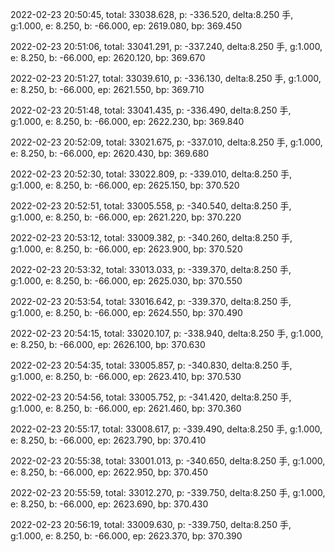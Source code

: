 2022-02-23 20:50:45, total: 33038.628, p: -336.520, delta:8.250 手, g:1.000, e: 8.250, b: -66.000, ep: 2619.080, bp: 369.450

2022-02-23 20:51:06, total: 33041.291, p: -337.240, delta:8.250 手, g:1.000, e: 8.250, b: -66.000, ep: 2620.120, bp: 369.670

2022-02-23 20:51:27, total: 33039.610, p: -336.130, delta:8.250 手, g:1.000, e: 8.250, b: -66.000, ep: 2621.550, bp: 369.710

2022-02-23 20:51:48, total: 33041.435, p: -336.490, delta:8.250 手, g:1.000, e: 8.250, b: -66.000, ep: 2622.230, bp: 369.840

2022-02-23 20:52:09, total: 33021.675, p: -337.010, delta:8.250 手, g:1.000, e: 8.250, b: -66.000, ep: 2620.430, bp: 369.680

2022-02-23 20:52:30, total: 33022.809, p: -339.010, delta:8.250 手, g:1.000, e: 8.250, b: -66.000, ep: 2625.150, bp: 370.520

2022-02-23 20:52:51, total: 33005.558, p: -340.540, delta:8.250 手, g:1.000, e: 8.250, b: -66.000, ep: 2621.220, bp: 370.220

2022-02-23 20:53:12, total: 33009.382, p: -340.260, delta:8.250 手, g:1.000, e: 8.250, b: -66.000, ep: 2623.900, bp: 370.520

2022-02-23 20:53:32, total: 33013.033, p: -339.370, delta:8.250 手, g:1.000, e: 8.250, b: -66.000, ep: 2625.030, bp: 370.550

2022-02-23 20:53:54, total: 33016.642, p: -339.370, delta:8.250 手, g:1.000, e: 8.250, b: -66.000, ep: 2624.550, bp: 370.490

2022-02-23 20:54:15, total: 33020.107, p: -338.940, delta:8.250 手, g:1.000, e: 8.250, b: -66.000, ep: 2626.100, bp: 370.630

2022-02-23 20:54:35, total: 33005.857, p: -340.830, delta:8.250 手, g:1.000, e: 8.250, b: -66.000, ep: 2623.410, bp: 370.530

2022-02-23 20:54:56, total: 33005.752, p: -341.420, delta:8.250 手, g:1.000, e: 8.250, b: -66.000, ep: 2621.460, bp: 370.360

2022-02-23 20:55:17, total: 33008.617, p: -339.490, delta:8.250 手, g:1.000, e: 8.250, b: -66.000, ep: 2623.790, bp: 370.410

2022-02-23 20:55:38, total: 33001.013, p: -340.650, delta:8.250 手, g:1.000, e: 8.250, b: -66.000, ep: 2622.950, bp: 370.450

2022-02-23 20:55:59, total: 33012.270, p: -339.750, delta:8.250 手, g:1.000, e: 8.250, b: -66.000, ep: 2623.690, bp: 370.430

2022-02-23 20:56:19, total: 33009.630, p: -339.750, delta:8.250 手, g:1.000, e: 8.250, b: -66.000, ep: 2623.370, bp: 370.390